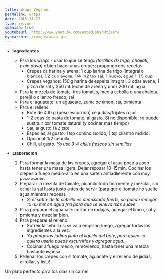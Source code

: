 ```yaml
---
title: Wraps Veganos
permalink: wraps
date: 2015-11-27
type: recipe
spanish: true
youtubeurl: http://www.youtube.com/embed/s8VdRtZaoYw
eyecatcher: /images/wrap.jpg
---
```


* **Ingredientes**
  * Para los wraps - usar lo que se tenga _(tortillas de trigo, chapati, plain dosa)_ o bien hacer unas crepes; propongo dos recetas
     - Crepes de harina y avena: 1 cup harina de trigo (integral o blanca), 1/2 cup avena, 1/4-1/2 tsp sal, 1 huevo, agua 1-1.5 cup
     - Crepes veganos: 150 g harina de espelta integral, 3 cdas avena, 1 pizca de sal y 250 mL leche de avena y unos 200 mL agua.
  * Para la mezcla de tomate: tres tomates, media cebolla o una chalota, perejil o cilantro fresco, sal
  * Para el aguacate: un aguacate, zumo de limon, sal, pimienta
  * Para el relleno:
     - Bote de 400 g (peso escurrido) de judias/frijoles rojos
     - 1-2 cdas de pasta de tomate, al gusto. Si no disponible, se puede sustituir por tomate natural (y cocinar mas tiempo)
     - Sal, al gusto (1/2 tsp)
     - Especias, al gusto: 1 tsp comino molido, 1 tsp cilantro molido.
     - Opcional: 1/2 cebolla. 
     - Chili, al gusto. _Yo uso 3-4 chilis frescos sin semillas_

* **Elaboracion**
  1. Para formar la masa de los crepes, agregar el agua poco a poco hasta tener una masa ligera. Dejar reposar 10-15 min. Cocinar los crepes a fuego medio-alto en una sarten antiadherente con muy poco aceite.
  2. Preparar la mezcla de tomate, picando todo finamente y mezclar, sin echar la sal hasta justo antes de servir (para que el tomate no suelte agua mientras reposa).
     - _Si el sabor de la cebolla es demasiado fuerte, se puede remojar 10-15 min en agua fria para que se vuelva mas suave._
  3. Para preparar el aguacate: cortar en rodajas, agregar el limon, sal y pimienta y mezclar bien. 
  4. Para preparar el relleno: 
     - Sofreir la cebolla si se va a emplear; luego, agregar todos los ingredientes a la vez. 
     - _Yo pongo las judias junto al liquido del bote, pero quien no quiera usarlo puede escurrirlas y agregar agua._
     - Cocinar a fuego medio, removiendo, hasta tener una mezcla bastante espesa.
  6. Rellenar los crepes con el tomate, aguacate y el relleno de judias, enrollar, y listo!

Un plato perfecto para los dias sin carne!

